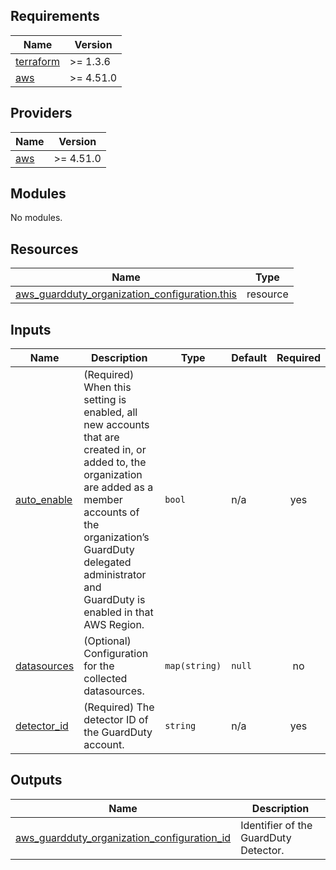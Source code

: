 <!-- BEGIN_TF_DOCS -->
## Requirements

| Name | Version |
|------|---------|
| <a name="requirement_terraform"></a> [terraform](#requirement\_terraform) | >= 1.3.6 |
| <a name="requirement_aws"></a> [aws](#requirement\_aws) | >= 4.51.0 |

## Providers

| Name | Version |
|------|---------|
| <a name="provider_aws"></a> [aws](#provider\_aws) | >= 4.51.0 |

## Modules

No modules.

## Resources

| Name | Type |
|------|------|
| [aws_guardduty_organization_configuration.this](https://registry.terraform.io/providers/hashicorp/aws/latest/docs/resources/guardduty_organization_configuration) | resource |

## Inputs

| Name | Description | Type | Default | Required |
|------|-------------|------|---------|:--------:|
| <a name="input_auto_enable"></a> [auto\_enable](#input\_auto\_enable) | (Required) When this setting is enabled, all new accounts that are created in, or added to, the organization are added as a member accounts of the organization’s GuardDuty delegated administrator and GuardDuty is enabled in that AWS Region. | `bool` | n/a | yes |
| <a name="input_datasources"></a> [datasources](#input\_datasources) | (Optional) Configuration for the collected datasources. | `map(string)` | `null` | no |
| <a name="input_detector_id"></a> [detector\_id](#input\_detector\_id) | (Required) The detector ID of the GuardDuty account. | `string` | n/a | yes |

## Outputs

| Name | Description |
|------|-------------|
| <a name="output_aws_guardduty_organization_configuration_id"></a> [aws\_guardduty\_organization\_configuration\_id](#output\_aws\_guardduty\_organization\_configuration\_id) | Identifier of the GuardDuty Detector. |
<!-- END_TF_DOCS -->